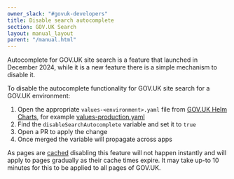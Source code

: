```yaml
---
owner_slack: "#govuk-developers"
title: Disable search autocomplete
section: GOV.UK Search
layout: manual_layout
parent: "/manual.html"
---
```


Autocomplete for GOV.UK site search is a feature that launched in December 2024, while it is a new feature there is a simple mechanism to disable it.

To disable the autocomplete functionality for GOV.UK site search for a GOV.UK environment:

1. Open the appropriate `values-<environment>.yaml` file from [GOV.UK Helm Charts][], for example [values-production.yaml][]
1. Find the `disableSearchAutocomplete` variable and set it to `true`
1. Open a PR to apply the change
1. Once merged the variable will propagate across apps

As pages are [cached][] disabling this feature will not happen instantly and will apply to pages gradually as their cache times expire. It may take up-to 10 minutes for this to be applied to all pages of GOV.UK.

[GOV.UK Helm Charts]: https://github.com/alphagov/govuk-helm-charts
[values-production.yaml]: https://github.com/alphagov/govuk-helm-charts/blob/main/charts/app-config/values-production.yaml
[cached]: https://docs.publishing.service.gov.uk/manual/architecture-shallow-dive.html#a-user-visits-a-gov-uk-webpage
